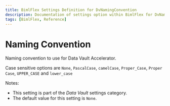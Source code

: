 ```yaml
---
title: BimlFlex Settings Definition for DvNamingConvention
description: Documentation of settings option within BimlFlex for DvNamingConvention
tags: [BimlFlex, Reference]
---
```


# Naming Convention

Naming convention to use for Data Vault Accelerator.

Case sensitive options are `None`, `PascalCase`, `camelCase`, `Proper_Case`, `Proper Case`, `UPPER_CASE` and `lower_case`

Notes:

* This setting is part of the *Data Vault* settings category.
* The default value for this setting is `None`.
